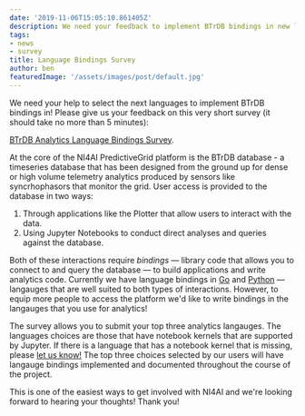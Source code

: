 ```yaml
---
date: '2019-11-06T15:05:10.861405Z'
description: We need your feedback to implement BTrDB bindings in new languages!
tags:
- news
- survey
title: Language Bindings Survey
author: ben
featuredImage: '/assets/images/post/default.jpg'
---
```


We need your help to select the next languages to implement BTrDB bindings in! Please give us your feedback on this very short survey (it should take no more than 5 minutes):

[BTrDB Analytics Language Bindings Survey](https://pingthings.typeform.com/to/Iut2zf).

At the core of the NI4AI PredictiveGrid platform is the BTrDB database - a timeseries database that has been designed from the ground up for dense or high volume telemetry analytics produced by sensors like syncrhophasors that monitor the grid. User access is provided to the database in two ways:

1. Through applications like the Plotter that allow users to interact with the data.
2. Using Jupyter Notebooks to conduct direct analyses and queries against the database.

Both of these interactions require _bindings_ &mdash; library code that allows you to connect to and query the database &mdash; to build applications and write analytics code. Currently we have language bindings in [Go](https://godoc.org/github.com/BTrDB/btrdb) and [Python](https://btrdb.readthedocs.io/en/latest/) &mdash; langauges that are well suited to both types of interactions. However, to equip more people to access the platform we'd like to write bindings in the langauges that you use for analytics!

The survey allows you to submit your top three analytics langauges. The languages choices are those that have notebook kernels that are supported by Jupyter. If there is a language that has a notebook kernel that is missing, please [let us know!](mailto:support@ni4ai.org) The top three choices selected by our users will have langauge bindings implemented and documented throughout the course of the project.

This is one of the easiest ways to get involved with NI4AI and we're looking forward to hearing your thoughts! Thank you!
